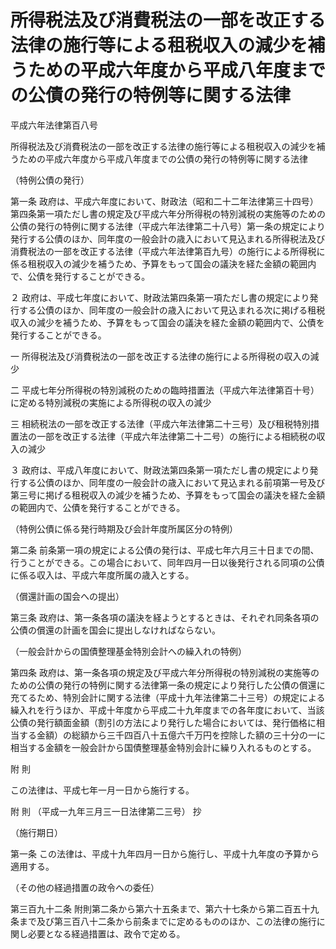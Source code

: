 # 所得税法及び消費税法の一部を改正する法律の施行等による租税収入の減少を補うための平成六年度から平成八年度までの公債の発行の特例等に関する法律

平成六年法律第百八号

所得税法及び消費税法の一部を改正する法律の施行等による租税収入の減少を補うための平成六年度から平成八年度までの公債の発行の特例等に関する法律

（特例公債の発行）

第一条 政府は、平成六年度において、財政法（昭和二十二年法律第三十四号）第四条第一項ただし書の規定及び平成六年分所得税の特別減税の実施等のための公債の発行の特例に関する法律（平成六年法律第二十八号）第一条の規定により発行する公債のほか、同年度の一般会計の歳入において見込まれる所得税法及び消費税法の一部を改正する法律（平成六年法律第百九号）の施行による所得税に係る租税収入の減少を補うため、予算をもって国会の議決を経た金額の範囲内で、公債を発行することができる。

２ 政府は、平成七年度において、財政法第四条第一項ただし書の規定により発行する公債のほか、同年度の一般会計の歳入において見込まれる次に掲げる租税収入の減少を補うため、予算をもって国会の議決を経た金額の範囲内で、公債を発行することができる。

一 所得税法及び消費税法の一部を改正する法律の施行による所得税の収入の減少

二 平成七年分所得税の特別減税のための臨時措置法（平成六年法律第百十号）に定める特別減税の実施による所得税の収入の減少

三 相続税法の一部を改正する法律（平成六年法律第二十三号）及び租税特別措置法の一部を改正する法律（平成六年法律第二十二号）の施行による相続税の収入の減少

３ 政府は、平成八年度において、財政法第四条第一項ただし書の規定により発行する公債のほか、同年度の一般会計の歳入において見込まれる前項第一号及び第三号に掲げる租税収入の減少を補うため、予算をもって国会の議決を経た金額の範囲内で、公債を発行することができる。

（特例公債に係る発行時期及び会計年度所属区分の特例）

第二条 前条第一項の規定による公債の発行は、平成七年六月三十日までの間、行うことができる。この場合において、同年四月一日以後発行される同項の公債に係る収入は、平成六年度所属の歳入とする。

（償還計画の国会への提出）

第三条 政府は、第一条各項の議決を経ようとするときは、それぞれ同条各項の公債の償還の計画を国会に提出しなければならない。

（一般会計からの国債整理基金特別会計への繰入れの特例）

第四条 政府は、第一条各項の規定及び平成六年分所得税の特別減税の実施等のための公債の発行の特例に関する法律第一条の規定により発行した公債の償還に充てるため、特別会計に関する法律（平成十九年法律第二十三号）の規定による繰入れを行うほか、平成十年度から平成二十九年度までの各年度において、当該公債の発行額面金額（割引の方法により発行した場合においては、発行価格に相当する金額）の総額から三千四百八十五億六千万円を控除した額の三十分の一に相当する金額を一般会計から国債整理基金特別会計に繰り入れるものとする。

附 則

この法律は、平成七年一月一日から施行する。

附 則 （平成一九年三月三一日法律第二三号） 抄

（施行期日）

第一条 この法律は、平成十九年四月一日から施行し、平成十九年度の予算から適用する。

（その他の経過措置の政令への委任）

第三百九十二条 附則第二条から第六十五条まで、第六十七条から第二百五十九条まで及び第三百八十二条から前条までに定めるもののほか、この法律の施行に関し必要となる経過措置は、政令で定める。
